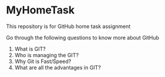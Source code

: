 # MyHomeTask
This repository is for GitHub home task assignment

Go through the following questions to know more about GitHub
1. What is GIT?
2. Who is managing the GIT?
3. Why Git is Fast/Speed?
4. What are all the advantages in GIT?